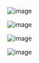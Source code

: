 

![image](https://github.com/CharlyJSX/Funci-n-para-pagar-con-Carrito-de-Compras---Javascript---WhatsApp/assets/77645310/9c24f174-ac8f-405d-af0d-ca653e79a06b)

![image](https://github.com/CharlyJSX/Funci-n-para-pagar-con-Carrito-de-Compras---Javascript---WhatsApp/assets/77645310/daf7194d-201d-4021-ae6e-3802b3aeb86c)

![image](https://github.com/CharlyJSX/Funci-n-para-pagar-con-Carrito-de-Compras---Javascript---WhatsApp/assets/77645310/46b94b48-f784-4f92-b240-1904ca90ff75)

![image](https://github.com/CharlyJSX/Funci-n-para-pagar-con-Carrito-de-Compras---Javascript---WhatsApp/assets/77645310/17bd7166-821a-430c-b262-9656716a0ae5)


